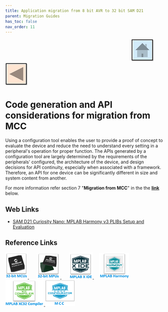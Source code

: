 ```yaml
---
title: Application migration from 8 bit AVR to 32 bit SAM D21
parent: Migration Guides
has_toc: false
nav_order: 11
---
```


&nbsp;&nbsp;&nbsp;&nbsp;&nbsp;&nbsp;&nbsp;&nbsp;&nbsp;&nbsp;&nbsp;&nbsp;&nbsp;&nbsp;&nbsp;&nbsp;&nbsp;&nbsp;&nbsp;&nbsp;&nbsp;&nbsp;&nbsp;&nbsp;&nbsp;&nbsp;&nbsp;&nbsp; &nbsp;&nbsp;&nbsp;&nbsp;&nbsp;&nbsp;&nbsp;&nbsp;&nbsp;&nbsp;&nbsp;&nbsp;&nbsp;&nbsp;&nbsp;&nbsp;&nbsp;&nbsp;&nbsp;&nbsp;&nbsp;&nbsp;&nbsp;&nbsp;&nbsp;&nbsp;&nbsp;&nbsp;&nbsp;&nbsp;&nbsp;&nbsp;&nbsp;&nbsp;&nbsp;&nbsp;&nbsp;&nbsp;&nbsp;&nbsp;&nbsp;&nbsp;&nbsp;&nbsp;&nbsp;&nbsp;&nbsp;&nbsp;&nbsp;&nbsp;&nbsp;&nbsp;&nbsp;&nbsp;&nbsp;&nbsp;&nbsp;&nbsp;&nbsp;&nbsp;&nbsp;&nbsp;&nbsp;&nbsp;&nbsp;&nbsp;&nbsp;&nbsp;&nbsp;&nbsp;&nbsp;&nbsp;[<img src="../../r_images/quick_home.png" title="Home">](../../../readme.md) [<img src="../../r_images/quick_back.png"  title="Back">](../readme.md)
# Code generation and API considerations for migration from MCC

Using a configuration tool enables the user to provide a proof of concept to evaluate the device and reduce the need to understand every setting in a peripheral's operation for proper function. The APIs generated by a configuration tool are largely determined by the requirements of the peripherals' configured, the architecture of the device, and design decisions for API continuity, especially when associated with a framework. Therefore, an API for one device can be significantly different in size and system content from another.

For more information refer section 7 "**Migration from MCC**" in the the **[link](#Web-Links)** below.

## <a id="Web-Links"> </a>
## Web Links

- <a href="https://ww1.microchip.com/downloads/en/Appnotes/SAMD21-Curiosity-Nano-MPLAB-Harmony-v3-PLIBs-Setup-and-Evaluation_DS00003563A.pdf#page=32" target="_blank">SAM D21 Curiosity Nano: MPLAB Harmony v3 PLIBs Setup and Evaluation</a>


## Reference Links
[<a href="https://www.microchip.com/design-centers/32-bit" target="_blank"> <img src="../../r_images/32_bit_mcus.png"> </a>]()  &nbsp; &nbsp; &nbsp; [<a href="https://www.microchip.com/design-centers/32-bit-mpus" target="_blank"> <img src="../../r_images/32_bit_mpus.png"> </a>]()  &nbsp; &nbsp; &nbsp; [<a href="https://www.microchip.com/mplab/mplab-x-ide" target="_blank"> <img src="../../r_images/mplab_x_ide.png"> </a>]()  &nbsp; &nbsp; [<a href="https://www.microchip.com/mplab/mplab-harmony" target="_blank"> <img src="../../r_images/mplab_harmony.png"> </a>]() [<a href="https://www.microchip.com/mplab/compilers" target="_blank"> <img src="../../r_images/mplab_compiler.png"> </a>]() [<a href="https://www.microchip.com/en-us/tools-resources/configure/mplab-code-configurator" target="_blank"> <img src="../../r_images/mcc_harmony.png"> </a>]()  

